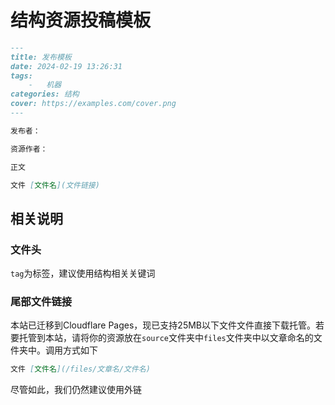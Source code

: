 # 结构资源投稿模板

``` markdown
---
title: 发布模板
date: 2024-02-19 13:26:31
tags:
    -   机器
categories: 结构
cover: https://examples.com/cover.png
---

发布者：

资源作者：

正文

文件 [文件名](文件链接)
```

## 相关说明

### 文件头

`tag`为标签，建议使用结构相关关键词

### 尾部文件链接

本站已迁移到Cloudflare Pages，现已支持25MB以下文件文件直接下载托管。若要托管到本站，请将你的资源放在`source`文件夹中`files`文件夹中以文章命名的文件夹中。调用方式如下

``` markdown
文件 [文件名](/files/文章名/文件名)
```

尽管如此，我们仍然建议使用外链